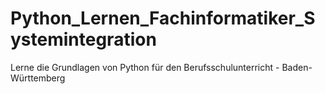 # Python_Lernen_Fachinformatiker_Systemintegration
Lerne die Grundlagen von Python für den Berufsschulunterricht - Baden-Württemberg
